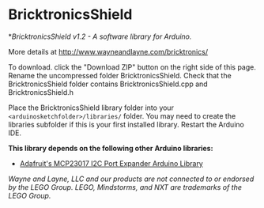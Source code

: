 BricktronicsShield
==================

**BricktronicsShield v1.2 - A software library for Arduino.*

More details at http://www.wayneandlayne.com/bricktronics/

To download. click the "Download ZIP" button on the right side of this page. Rename the uncompressed folder BricktronicsShield. Check that the BricktronicsShield folder contains BricktronicsShield.cpp and BricktronicsShield.h

Place the BricktronicsShield library folder into your `<arduinosketchfolder>/libraries/` folder. You may need to create the libraries subfolder if this is your first installed library. Restart the Arduino IDE.

**This library depends on the following other Arduino libraries:**
* [Adafruit's MCP23017 I2C Port Expander Arduino Library](https://github.com/adafruit/Adafruit-MCP23017-Arduino-Library)

_Wayne and Layne, LLC and our products are not connected to or endorsed by the LEGO Group. LEGO, Mindstorms, and NXT are trademarks of the LEGO Group._

